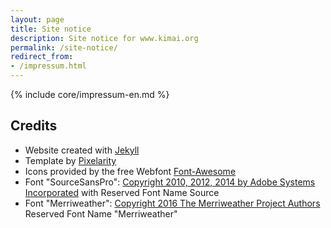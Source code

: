 ```yaml
---
layout: page
title: Site notice
description: Site notice for www.kimai.org
permalink: /site-notice/
redirect_from: 
- /impressum.html
---
```

{% include core/impressum-en.md %}

## Credits

- Website created with [Jekyll](http://jekyllrb.com/)
- Template by [Pixelarity](https://pixelarity.com/)
- Icons provided by the free Webfont [Font-Awesome](https://fontawesome.io/)
- Font "SourceSansPro": [Copyright 2010, 2012, 2014 by Adobe Systems Incorporated](http://www.adobe.com/) with Reserved Font Name Source
- Font "Merriweather": [Copyright 2016 The Merriweather Project Authors](https://github.com/EbenSorkin/Merriweather/) Reserved Font Name "Merriweather"
